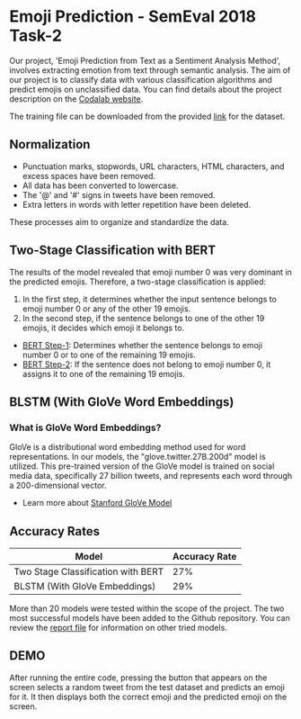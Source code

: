 # Emoji Prediction - SemEval 2018 Task-2

Our project, 'Emoji Prediction from Text as a Sentiment Analysis Method', involves extracting emotion from text through semantic analysis. The aim of our project is to classify data with various classification algorithms and predict emojis on unclassified data. You can find details about the project description on the [Codalab website](https://alt.qcri.org/semeval2018/index.php?id=tasks).

The training file can be downloaded from the provided [link](https://codalab.lisn.upsaclay.fr/competitions/8121) for the dataset.



## Normalization

- Punctuation marks, stopwords, URL characters, HTML characters, and excess spaces have been removed.
- All data has been converted to lowercase.
- The '@' and '#' signs in tweets have been removed.
- Extra letters in words with letter repetition have been deleted.

These processes aim to organize and standardize the data.

## Two-Stage Classification with BERT

The results of the model revealed that emoji number 0 was very dominant in the predicted emojis. Therefore, a two-stage classification is applied:
1. In the first step, it determines whether the input sentence belongs to emoji number 0 or any of the other 19 emojis.
2. In the second step, if the sentence belongs to one of the other 19 emojis, it decides which emoji it belongs to.

- [BERT Step-1](./BERT_STEP_1.ipynb): Determines whether the sentence belongs to emoji number 0 or to one of the remaining 19 emojis.
- [BERT Step-2](./BERT_STEP_2.ipynb): If the sentence does not belong to emoji number 0, it assigns it to one of the remaining 19 emojis.

## BLSTM (With GloVe Word Embeddings)

### What is GloVe Word Embeddings?

GloVe is a distributional word embedding method used for word representations. In our models, the "glove.twitter.27B.200d" model is utilized. This pre-trained version of the GloVe model is trained on social media data, specifically 27 billion tweets, and represents each word through a 200-dimensional vector.

- Learn more about [Stanford GloVe Model](https://nlp.stanford.edu/projects/glove/)
## Accuracy Rates

| Model        | Accuracy Rate                 |
|------------------|----------------------------|
| Two Stage Classification with BERT     | 27% |
| BLSTM (With GloVe Embeddings)    | 29%|

More than 20 models were tested within the scope of the project. The two most successful models have been added to the Github repository. You can review the [report file](Report.pdf) for information on other tried models.

## DEMO

After running the entire code, pressing the button that appears on the screen selects a random tweet from the test dataset and predicts an emoji for it. It then displays both the correct emoji and the predicted emoji on the screen.
